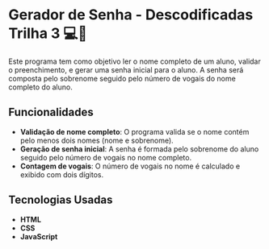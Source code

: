 # Gerador de Senha - Descodificadas Trilha 3 💻🔐

Este programa tem como objetivo ler o nome completo de um aluno, validar o preenchimento, e gerar uma senha inicial para o aluno. A senha será composta pelo sobrenome seguido pelo número de vogais do nome completo do aluno.

## Funcionalidades

- **Validação de nome completo**: O programa valida se o nome contém pelo menos dois nomes (nome e sobrenome).
- **Geração de senha inicial**: A senha é formada pelo sobrenome do aluno seguido pelo número de vogais no nome completo.
- **Contagem de vogais**: O número de vogais no nome é calculado e exibido com dois dígitos.

## Tecnologias Usadas

- **HTML**
- **CSS**
- **JavaScript**
